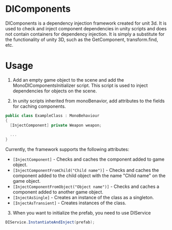 # DIComponents

DIComponents is a dependency injection framework created for unit 3d. It is used to check and inject component dependencies in unity scripts and does not contain containers for dependency injection. It is simply a substitute for the functionality of unity 3D, such as the GetComponent, transform.find, etc.

# Usage
1. Add an empty game object to the scene and add the MonoDIComponentsInitializer script. This script is used to inject dependencies for objects on the scene.

2. In unity scripts inherited from monoBenavior, add attributes to the fields for caching components.
```C#
public class ExampleClass : MonoBehaviour
{
  [InjectComponent] private Weapon weapon;
  
  ...
}
```

Currently, the framework supports the following attributes:
- ```[InjectComponent]``` - Checks and caches the component added to game object.
- ```[InjectComponentFromChild("Child name")]``` - Checks and caches the component added to the child object with the name "Child name" on the game object.
- ```[InjectComponentFromObject("Object name")]``` - Checks and caches a component added to another game object.
- ```[InjectAsSingle]``` - Сreates an instance of the class as a singleton.
- ```[InjectAsTransient]``` - Сreates instances of the class.

3. When you want to initialize the prefab, you need to use DIService
```C#
DIService.InstantiateAndInject(prefab);
```
